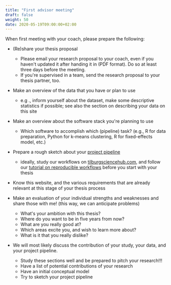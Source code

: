 ```yaml
---
title: "First advisor meeting"
draft: false
weight: 50
date: 2020-05-19T09:00:00+02:00
---
```


When first meeting with your coach, please prepare the following:

* (Re)share your thesis proposal
    * Please email your research proposal to your coach, even if you haven't updated it after handing it in (PDF format). Do so at least three days before the meeting.
    * If you're supervised in a team, send the research proposal to your thesis partner, too.

* Make an overview of the data that you have or plan to use
    * e.g ., inform yourself about the dataset, make some descriptive statistics if possible; see also the section on describing your data on this site

* Make an overview about the software stack you're planning to use
    * Which software to accomplish which (pipeline) task? (e.g., R for data preparation, Python for k-means clustering, R for fixed-effects model, etc.)

* Prepare a rough sketch about your [project pipeline](/pipeline)
    * ideally, study our workflows on [tilburgsciencehub.com](http://tilburgsciencehub.com/workflow), and follow our [tutorial on reproducible workflows](http://tilburgsciencehub.com/tutorial) before you start with your thesis

* Know this website, and the various requirements that are already relevant at this stage of your thesis process

* Make an evaluation of your individual strengths and weaknesses and share those with me! (this way, we can anticipate problems)
    * What's your ambition with this thesis?
    * Where do you want to be in five years from now?
    * What are you really good at?
    * Which areas excite you, and wish to learn more about?
    * What is it that you really dislike?

* We will most likely discuss the contribution of your study, your data, and your project pipeline.
    * Study these sections well and be prepared to pitch your research!!!
    * Have a list of potential contributions of your research
    * Have an initial conceptual model
    * Try to sketch your project pipeline

